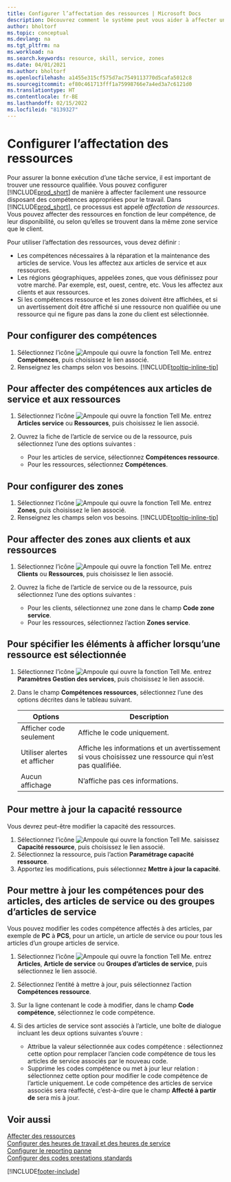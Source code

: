 ```yaml
---
title: Configurer l’affectation des ressources | Microsoft Docs
description: Découvrez comment le système peut vous aider à affecter une personne dotée des compétences requises à la fourniture d’un service.
author: bholtorf
ms.topic: conceptual
ms.devlang: na
ms.tgt_pltfrm: na
ms.workload: na
ms.search.keywords: resource, skill, service, zones
ms.date: 04/01/2021
ms.author: bholtorf
ms.openlocfilehash: a1455e315cf575d7ac7549113770d5cafa5012c8
ms.sourcegitcommit: ef80c461713fff1a75998766e7a4ed3a7c6121d0
ms.translationtype: HT
ms.contentlocale: fr-BE
ms.lasthandoff: 02/15/2022
ms.locfileid: "8139327"
---
```

# <a name="set-up-resource-allocation"></a>Configurer l’affectation des ressources
Pour assurer la bonne exécution d’une tâche service, il est important de trouver une ressource qualifiée. Vous pouvez configurer [!INCLUDE[prod_short](includes/prod_short.md)] de manière à affecter facilement une ressource disposant des compétences appropriées pour le travail. Dans [!INCLUDE[prod_short](includes/prod_short.md)], ce processus est appelé _affectation de ressources_. Vous pouvez affecter des ressources en fonction de leur compétence, de leur disponibilité, ou selon qu’elles se trouvent dans la même zone service que le client. 

Pour utiliser l’affectation des ressources, vous devez définir :  
  
* Les compétences nécessaires à la réparation et la maintenance des articles de service. Vous les affectez aux articles de service et aux ressources.  
* Les régions géographiques, appelées zones, que vous définissez pour votre marché. Par exemple, est, ouest, centre, etc. Vous les affectez aux clients et aux ressources.  
* Si les compétences ressource et les zones doivent être affichées, et si un avertissement doit être affiché si une ressource non qualifiée ou une ressource qui ne figure pas dans la zone du client est sélectionnée.  

## <a name="to-set-up-skills"></a>Pour configurer des compétences
1. Sélectionnez l’icône ![Ampoule qui ouvre la fonction Tell Me.](media/ui-search/search_small.png "Dites-moi ce que vous voulez faire") entrez **Compétences**, puis choisissez le lien associé.  
2. Renseignez les champs selon vos besoins. [!INCLUDE[tooltip-inline-tip](includes/tooltip-inline-tip_md.md)]  

## <a name="to-assign-skills-to-service-items-and-resources"></a>Pour affecter des compétences aux articles de service et aux ressources
1. Sélectionnez l’icône ![Ampoule qui ouvre la fonction Tell Me.](media/ui-search/search_small.png "Dites-moi ce que vous voulez faire") entrez **Articles service** ou **Ressources**, puis choisissez le lien associé.  
2. Ouvrez la fiche de l’article de service ou de la ressource, puis sélectionnez l’une des options suivantes :  
  
    * Pour les articles de service, sélectionnez **Compétences ressource**.  
    * Pour les ressources, sélectionnez **Compétences**.  

## <a name="to-set-up-zones"></a>Pour configurer des zones
1. Sélectionnez l’icône ![Ampoule qui ouvre la fonction Tell Me.](media/ui-search/search_small.png "Dites-moi ce que vous voulez faire") entrez **Zones**, puis choisissez le lien associé.  
2. Renseignez les champs selon vos besoins. [!INCLUDE[tooltip-inline-tip](includes/tooltip-inline-tip_md.md)]  

## <a name="to-assign-zones-to-customers-and-resources"></a>Pour affecter des zones aux clients et aux ressources 
1. Sélectionnez l’icône ![Ampoule qui ouvre la fonction Tell Me.](media/ui-search/search_small.png "Dites-moi ce que vous voulez faire") entrez **Clients** ou **Ressources**, puis choisissez le lien associé.  
2. Ouvrez la fiche de l’article de service ou de la ressource, puis sélectionnez l’une des options suivantes :  
  
    * Pour les clients, sélectionnez une zone dans le champ **Code zone service**.  
    * Pour les ressources, sélectionnez l’action **Zones service**.  

## <a name="to-specify-what-to-show-when-a-resource-is-chosen"></a>Pour spécifier les éléments à afficher lorsqu’une ressource est sélectionnée
1. Sélectionnez l’icône ![Ampoule qui ouvre la fonction Tell Me.](media/ui-search/search_small.png "Dites-moi ce que vous voulez faire") entrez **Paramètres Gestion des services**, puis choisissez le lien associé. 
2. Dans le champ **Compétences ressources**, sélectionnez l’une des options décrites dans le tableau suivant.  
  
    |**Options**|**Description**|  
    |------------|-------------|  
    |Afficher code seulement | Affiche le code uniquement.|  
    |Utiliser alertes et afficher | Affiche les informations et un avertissement si vous choisissez une ressource qui n’est pas qualifiée.|  
    |Aucun affichage | N’affiche pas ces informations.|  

## <a name="to-update-resource-capacity"></a>Pour mettre à jour la capacité ressource  
Vous devrez peut-être modifier la capacité des ressources.  
  
1. Sélectionnez l’icône ![Ampoule qui ouvre la fonction Tell Me.](media/ui-search/search_small.png "Dites-moi ce que vous voulez faire") saisissez **Capacité ressource**, puis choisissez le lien associé.  
2. Sélectionnez la ressource, puis l’action **Paramétrage capacité ressource**.  
3. Apportez les modifications, puis sélectionnez **Mettre à jour la capacité**.  

## <a name="to-update-skills-for-items-service-items-or-service-item-groups"></a>Pour mettre à jour les compétences pour des articles, des articles de service ou des groupes d’articles de service
Vous pouvez modifier les codes compétence affectés à des articles, par exemple de **PC** à **PCS**, pour un article, un article de service ou pour tous les articles d’un groupe articles de service.  
  
1. Sélectionnez l’icône ![Ampoule qui ouvre la fonction Tell Me.](media/ui-search/search_small.png "Dites-moi ce que vous voulez faire") entrez **Articles**, **Article de service** ou **Groupes d’articles de service**, puis sélectionnez le lien associé.  
2. Sélectionnez l’entité à mettre à jour, puis sélectionnez l’action **Compétences ressource**.  
3. Sur la ligne contenant le code à modifier, dans le champ **Code compétence**, sélectionnez le code compétence.  
4.  Si des articles de service sont associés à l’article, une boîte de dialogue incluant les deux options suivantes s’ouvre :  
  
    * Attribue la valeur sélectionnée aux codes compétence : sélectionnez cette option pour remplacer l’ancien code compétence de tous les articles de service associés par le nouveau code.  
    * Supprime les codes compétence ou met à jour leur relation : sélectionnez cette option pour modifier le code compétence de l’article uniquement. Le code compétence des articles de service associés sera réaffecté, c’est-à-dire que le champ **Affecté à partir de** sera mis à jour.  
  
## <a name="see-also"></a>Voir aussi
[Affecter des ressources](service-how-to-allocate-resources.md)  
[Configurer des heures de travail et des heures de service](service-how-setup-work-service-hours.md)  
[Configurer le reporting panne](service-how-setup-fault-reporting.md)  
[Configurer des codes prestations standards](service-how-setup-service-coding.md)  
 



[!INCLUDE[footer-include](includes/footer-banner.md)]